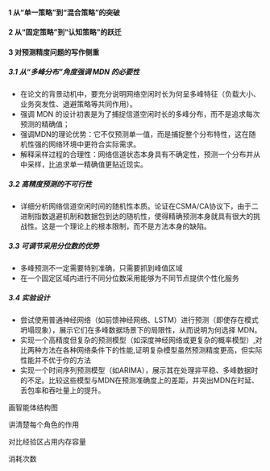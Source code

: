 #### 1 从“单一策略”到“混合策略”的突破


#### 2 从“固定策略”到“认知策略”的跃迁


#### 3 对预测精度问题的写作侧重
##### 3.1 从“多峰分布”角度强调 MDN 的必要性
- 在论文的背景动机中，要充分说明网络空闲时长为何呈多峰特征（负载大小、业务突发性、退避策略等共同作用）。
- 强调 MDN 的设计初衷是为了捕捉信道空闲时长的多峰分布，而不是追求每次预测的精确值；
- 强调MDN的理论优势：它不仅预测单一值，而是捕捉整个分布特性，这在随机性强的网络环境中更符合实际需求。
- 解释采样过程的合理性：网络信道状态本身具有不确定性，预测一个分布并从中采样，比追求单一精确值更贴近现实。

##### 3.2 高精度预测的不可行性
- 详细分析网络信道空闲时间的随机性本质。论证在CSMA/CA协议下，由于二进制指数退避机制和数据包到达的随机性，使得精确预测本身就具有很大的挑战性。这是一个理论上的根本限制，而不是方法本身的缺陷。

##### 3.3 可调节采用分位数的优势
- 多峰预测不一定需要特别准确，只需要抓到峰值区域
- 在一个固定区域内进行不同分位数采用能够为不同节点提供个性化服务

##### 3.4 实验设计
- 尝试使用普通神经网络（如前馈神经网络、LSTM）进行预测（即使存在模式坍塌现象），展示它们在多峰数据场景下的局限性，从而说明为何选择 MDN。
- 实现一个高精度但复杂的预测模型（如深度神经网络或更复杂的概率模型）,对比两种方法在各种网络条件下的性能,证明复杂模型虽然预测精度更高，但实际性能并不优于你的方法
- 实现一个时间序列预测模型（如ARIMA），展示其在处理非平稳、多峰数据时的不足。比较这些模型与MDN在预测准确度上的差距，并突出MDN在时延、丢包率和吞吐量上的提升。



画智能体结构图

讲清楚每个角色的作用

对比经验区占用内存容量

消耗次数